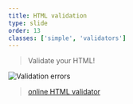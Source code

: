 ```yaml
---
title: HTML validation
type: slide
order: 13
classes: ['simple', 'validators']
---
```


> Validate your HTML!

![Validation errors](images/validation-errors.png)

> [online HTML validator](https://validator.w3.org/#validate_by_input)